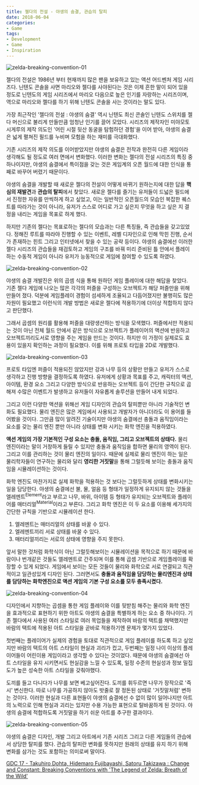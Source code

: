 ```yaml
---
title: 젤다의 전설 - 야생의 숨결, 관습의 탈피
date: 2018-06-04
categories:
- Game
tags:
- Development
- Game
- Inspiration
---
```


![zelda-breaking-convention-01](https://user-images.githubusercontent.com/18159012/41012524-e2bf7c7a-697c-11e8-8d4b-8783ace331fa.jpg)

 젤다의 전설은 1986년 부터 현재까지 많은 팬을 보유하고 있는 액션 어드벤처 게임 시리즈다. 닌텐도 콘솔을 사면 마리오와 젤다를 사야된다는 것은 이제 흔한 말이 되어 있을 정도로 닌텐도의 게임 시리즈에서 마리오 다음으로 높은 인기를 자랑하는 시리즈이며, 역으로 마리오와 젤다를 하기 위해 닌텐도 콘솔을 사는 것이라는 말도 있다.

 가장 최근작인 '젤다의 전설 : 야생의 숨결' 역시 닌텐도 최신 콘솔인 닌텐도 스위치를 젤다 머신으로 불리게 만들만큼 엄청난 인기를 끌어 모았다. 시리즈의 제작자인 미야모토 시게루의 제작 의도인 '어린 시절 뒷산 동굴을 탐험하던 경험'을 이어 받아, 야생의 숨결은 넓게 펼쳐진 필드를 누비며 모험을 하는 재미를 극대화했다.

 기존 시리즈의 제작 의도를 이어받았지만 야생의 숨결은 전작과 완전히 다른 게임이라 생각해도 될 정도로 여러 면에서 변화했다. 이러한 변화는 젤다의 전설 시리즈의 특징 중 하나이지만, 야생의 숨결에서 특이점을 갖는 것은 게임계의 오픈 월드에 대한 인식을 통째로 바꾸어 버렸기 때문이다.

 야생의 숨결을 개발할 때 새로운 젤다의 전설이 어떻게 바뀌기 원하는지에 대한 답을 **핵심의 재발견**과 **관습의 탈피**에서 찾았다. 새로운 젤다를 즐기는 유저들이 드넓은 필드에서 진정한 자유를 만씩하게 하고 싶었고, 이는 일반적인 오픈월드의 모습인 복잡한 퀘스트를 따라가는 것이 아니라, 유저가 스스로 어디로 가고 싶은지 무엇을 하고 싶은 지 결정을 내리는 게임을 목표로 하게 했다.

 하지만 기존의 젤다는 목표로하는 젤다의 모습과는 다른 특징들, 즉 관습들을 갖고있었다. 정해진 루트를 따라야 진행할 수 있는 이벤트, 레벨 디자인으로 인해 막힌 진행, 순서가 존재하는 힌트 그리고 인터넷에서 찾을 수 있는 공략 등이다. 야생의 숨결에선 이러한 젤다 시리즈의 관습들을 재검토하고 게임의 구조를 바꿔 미리 준비된 틀 안에서 플레이 하는 수동적 게임이 아니라 유저가 능동적으로 게임에 참여할 수 있도록 하였다.

![zelda-breaking-convention-02](https://user-images.githubusercontent.com/18159012/41013101-91d53d10-697f-11e8-9ddf-093ef15a1c40.jpg)

 야생의 숨결 개발진은 위의 곱셈 식을 통해 원하던 게임 플레이에 대한 해답을 찾았다. 기존 젤다 게임에 나오는 많은 각각의 퍼즐을 구성하는 오브젝트가 해당 퍼즐만을 위해 만들어 졌다. 덕분에 게임플레이 경험이 섬세하게 조율되고 다듬어졌지만 불행히도 많은 자원이 필요했고 이런식의 개발 방법은 새로운 젤다에 적용하기에 더이상 적합하지 않다고 판단했다.

 그래서 곱셈의 원리를 활용해 퍼즐을 대량생산하는 방식을 모색했다. 퍼즐에서만 적용되는 것이 아닌 전체 월드 안에서 같은 방식으로 오브젝트가 플레이어의 액션에 반응하고 오브젝트끼리도서로 영향을 주는 게임을 만드는 것이다. 하지만 이 가정이 실제로도 효용이 있을지 확인하는 과정이 필요했다. 이를 위해 프로토 타입을 2D로 개발했다.

![zelda-breaking-convention-03](https://user-images.githubusercontent.com/18159012/41010924-390052ba-6975-11e8-9063-8e537b41fc7e.gif)

 프로토 타입엔 퍼즐이 적용되진 않았지만 강과 나무 등의 상황만 만들고 유저가 스스로 생각하고 진행 방향을 결정하도록 하였다. 유저에게 상황과 목표를 주고, 캐릭터의 액션, 아이템, 환경 요소 그리고 다양한 방식으로 반응하는 오브젝트 등이 간단한 규칙으로 곱해져 수많은 이벤트가 발생하고 유저들이 자유롭게 솔루션을 만들어 내게 되었다.

 그리고 이런 다양한 액션을 위해선 게임 디자인의 관습의 탈피뿐만 아니라 기술적인 변화도 필요했다. 물리 엔진은 많은 게임에서 사용되고 개발자가 아니더라도 이 용어를 들어봤을 것이다. 그만큼 많이 알려진 기술이지만 야생의 숨결에선 충돌과 움직임이라는 요소를 갖는 물리 엔진 뿐만 아니라 상태를 변화 시키는 화학 엔진을 적용하였다.

 **액션 게임의 가장 기본적인 구성 요소는 충돌, 움직임, 그리고 오브젝트의 상태다.** 물리 엔진이라는 말이 거창하게 들릴 수 있지만 충돌과 움직임을 합하면 물리의 영역이 된다. 그리고 이를 관리하는 것이 물리 엔진의 일이다. 때문에 실제로 물리 엔진이 하는 일은 물리학자들이 연구하는 물리와 달리 **영리한 거짓말**을 통해 그럴듯해 보이는 충돌과  움직임을 시뮬레이션하는 것이다.

 화학 엔진도 마찬가지로 실제 화학을 적용하는 것 보다는 그럴듯하게 상태를 변화시키는 일을 담당한다. 야생의 숨결에선 불, 물, 얼음 등 형태가 일정하게 유지되지 않는 것들을 엘레멘트<sup>Element</sup>라고 부르고 나무, 바위, 아이템 등 형태가 유지되는 오브젝트와 플레이어를 매터리얼<sup>Material</sup>이라고 부른다. 그리고 화학 엔진은 이 두 요소를 이용해 세가지의 간단한 규칙을 기반으로 시뮬레이션 한다.

1. 엘레멘트는 매터리얼의 상태를 바꿀 수 있다.
2. 엘레멘트끼리 서로 상태를 바꿀 수 있다.
3. 매터리얼끼리는 서로의 상태에 영향을 주지 못한다.

 앞서 말한 것처럼 화학식이 아닌 그럴듯해보이는 시뮬레이션을 목적으로 하기 때문에 바람이나 번개같은 것들도 엘레멘트로 간주되며 이를 통해 곱셈 기반으로 게임플레이를 확장할 수 있게 되었다. 게임에서 보이는 모든 것들이 물리와 화학으로 서로 연결되고 직관적이고 일관성있게 디자인 된다. 그러면서도 **충돌과 움직임을 담당하는 물리엔진과 상태를 담당하는 화학엔진으로 액션 게임의 기본 구성 요소를 모두 충족시켰다.**

![zelda-breaking-convention-04](https://user-images.githubusercontent.com/18159012/41011040-dc0996a6-6975-11e8-9c52-3dc285a8bba2.gif)

 디자인에서 지향하는 곱셈을 통한 게임 플레이와 이를 뒷받침 해주는 물리와 화학 엔진을 효과적으로 표현하기 위한 아트도 야생의 숨결을 특별하게 하는 요소 중 하나이다. 기존 젤다에서 사용된 여러 스타일로 여러 목업들을 제작하여 바람의 택트를 채택했지만 바람의 택트에 적용된 아트 스타일을 곧바로 적용하기엔 문제가 몇가지 있었다.

 첫번째는 플레이어가 실제의 경험을 토대로 직관적으로 게임 플레이를 하도록 하고 싶었지만 바람의 택트의 아트 스타일이 현실과 괴리가 컸고, 두번째는 일정 나이 이상의 플레이어들이 어린이용 게임이라고 생각할 수 있다는 것이었다. 때문에 야생의 숨결에선 아트 스타일을 유지 시키면서도 현실감을 느낄 수 있도록, 일정 수준의 현실성과 정보 밀집도가 높은 성숙한 아트 스타일을 갖춰야했다.

 도끼를 들고 다니다가 나무를 보면 베고싶어진다. 도끼를 휘두르면 나무가 장작으로 '즉시' 변신한다. 따로 나무를 가공하지 않아도 밧줄로 잘 정돈된 상태로 '거짓말처럼' 변하는 것이다. 이러한 현실과 다른 표현들이 야생의 숨결에선 수 없이 많이 일어나지만 아트의 노력으로 인해 현실과 괴리는 있지만 수용 가능한 표현으로 탈바꿈하게 된 것이다. 야생의 숨결에 적합하도록 거짓말을 하기 쉬운 아트를 추구한 결과이다.

![zelda-breaking-convention-05](https://user-images.githubusercontent.com/18159012/41011782-68b4dafe-6979-11e8-88d4-9be43cba0461.gif)

 야생의 숨결은 디자인, 개발 그리고 아트에서 기존 시리즈 그리고 다른 게임들의 관습에서 상당한 탈피를 했다. 관습의 탈피란 변화를 뜻하지만 원래의 상태를 유지 하기 위해 변화를 삼가는 것도 포함하는 의미로써 말이다.



[GDC 17 - Takuhiro Dohta, Hidemaro Fujibayashi, Satoru Takizawa : Change and Constant: Breaking Conventions with 'The Legend of Zelda: Breath of the Wild'](http://www.gdcvault.com/play/1024562/Change-and-Constant-Breaking-Conventions) 